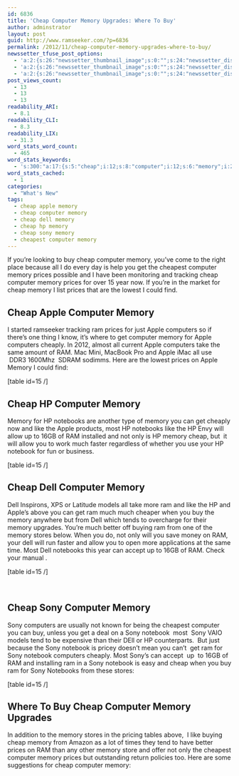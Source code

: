 ```yaml
---
id: 6836
title: 'Cheap Computer Memory Upgrades: Where To Buy'
author: adminstrator
layout: post
guid: http://www.ramseeker.com/?p=6836
permalink: /2012/11/cheap-computer-memory-upgrades-where-to-buy/
newssetter_tfuse_post_options:
  - 'a:2:{s:26:"newssetter_thumbnail_image";s:0:"";s:24:"newssetter_disable_image";s:4:"true";}'
  - 'a:2:{s:26:"newssetter_thumbnail_image";s:0:"";s:24:"newssetter_disable_image";s:4:"true";}'
  - 'a:2:{s:26:"newssetter_thumbnail_image";s:0:"";s:24:"newssetter_disable_image";s:4:"true";}'
post_views_count:
  - 13
  - 13
  - 13
readability_ARI:
  - 8.1
readability_CLI:
  - 8.3
readability_LIX:
  - 31.3
word_stats_word_count:
  - 465
word_stats_keywords:
  - 's:300:"a:17:{s:5:"cheap";i:12;s:8:"computer";i:12;s:6:"memory";i:22;s:8:"cheapest";i:3;s:6:"prices";i:7;s:5:"apple";i:7;s:9:"computers";i:5;s:7:"cheaply";i:3;s:5:"table";i:4;s:9:"notebooks";i:4;s:4:"like";i:4;s:5:"allow";i:3;s:4:"16gb";i:3;s:8:"notebook";i:5;s:4:"dell";i:6;s:6:"stores";i:3;s:4:"sony";i:8;}";'
word_stats_cached:
  - 1
categories:
  - "What's New"
tags:
  - cheap apple memory
  - cheap computer memory
  - cheap dell memory
  - cheap hp memory
  - cheap sony memory
  - cheapest computer memory
---
```

If you&#8217;re looking to buy cheap computer memory, you&#8217;ve come to the right place because all I do every day is help you get the cheapest computer memory prices possible and I have been monitoring and tracking cheap computer memory prices for over 15 year now. If you&#8217;re in the market for cheap memory I list prices that are the lowest I could find.

## **Cheap Apple Computer Memory**

I started ramseeker tracking ram prices for just Apple computers so if there&#8217;s one thing I know, it&#8217;s where to get computer memory for Apple computers cheaply. In 2012, almost all current Apple computers take the same amount of RAM. Mac Mini, MacBook Pro and Apple iMac all use  DDR3 1600Mhz  SDRAM sodimms. Here are the lowest prices on Apple Memory I could find:

[table id=15 /]

## **Cheap HP Computer Memory**

Memory for HP notebooks are another type of memory you can get cheaply now and like the Apple products, most HP notebooks like the HP Envy will allow up to 16GB of RAM installed and not only is HP memory cheap, but  it will allow you to work much faster regardless of whether you use your HP notebook for fun or business.

[table id=15 /]

## Cheap Dell Computer Memory

Dell Inspirons, XPS or Latitude models all take more ram and like the HP and Apple&#8217;s above you can get ram much much cheaper when you buy the memory anywhere but from Dell which tends to overcharge for their memory upgrades. You&#8217;re much better off buying ram from one of the memory stores below. When you do, not only will you save money on RAM, your dell will run faster and allow you to open more applications at the same time. Most Dell notebooks this year can accept up to 16GB of RAM. Check your manual .

[table id=15 /]

&nbsp;

## Cheap Sony Computer Memory

Sony computers are usually not known for being the cheapest computer you can buy, unless you get a deal on a Sony notebook  most  Sony VAIO models tend to be expensive than their DEll or HP counterparts.  But just because the Sony notebook is pricey doesn&#8217;t mean you can&#8217;t  get ram for Sony notebook computers cheaply. Most Sony&#8217;s can accept  up  to 16GB of RAM and installing ram in a Sony notebook is easy and cheap when you buy ram for Sony Notebooks from these stores:

[table id=15 /]

## Where To Buy Cheap Computer Memory Upgrades

In addition to the memory stores in the pricing tables above,  I like buying cheap memory from Amazon as a lot of times they tend to have better prices on RAM than any other memory store and offer not only the cheapest computer memory prices but outstanding return policies too. Here are some suggestions for cheap computer memory:

<div style="float: right; margin-right: 5px;">
</div>

<div style="float: right; margin-right: 5px;">
</div>

<div style="float: right; margin-right: 5px;">
</div>

<div style="float: right; margin-right: 5px;">
</div>

&nbsp;  
&nbsp;  
&nbsp;  
&nbsp;  
&nbsp;  
&nbsp;  
&nbsp;  
&nbsp;  
&nbsp;  
&nbsp;  
&nbsp;  
&nbsp;